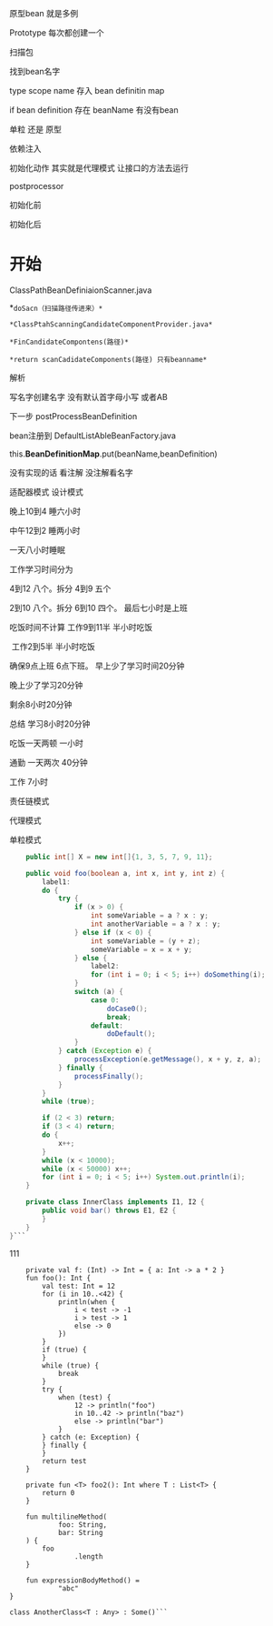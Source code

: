 原型bean 就是多例

Prototype 每次都创建一个

扫描包

找到bean名字

type scope name 存入 bean definitin map

if bean definition 存在 beanName  有没有bean

单粒 还是 原型 

依赖注入

初始化动作 其实就是代理模式 让接口的方法去运行

postprocessor

初始化前

初始化后

# 开始

ClassPathBeanDefiniaionScanner.java 

*`doSacn（扫描路径传进来）*`

`*ClassPtahScanningCandidateComponentProvider.java*`

`*FinCandidateCompontens(路径)*`

`*return scanCadidateComponents(路径) 只有beanname*` 

解析

写名字创建名字 没有默认首字母小写 或者AB

下一步 postProcessBeanDefinition



bean注册到 DefaultListAbleBeanFactory.java

this.**BeanDefinitionMap**.put(beanName,beanDefinition)







没有实现的话 看注解 没注解看名字

适配器模式 设计模式

晚上10到4 睡六小时

中午12到2 睡两小时

一天八小时睡眠

工作学习时间分为

4到12 八个。拆分 4到9 五个 

2到10 八个。拆分 6到10 四个。  最后七小时是上班

吃饭时间不计算 工作9到11半 半小时吃饭

​							工作2到5半 半小时吃饭

确保9点上班 6点下班。  早上少了学习时间20分钟

晚上少了学习20分钟

剩余8小时20分钟

总结 学习8小时20分钟

吃饭一天两顿 一小时

通勤 一天两次 40分钟

工作 7小时

责任链模式

代理模式

单粒模式

```java
    public int[] X = new int[]{1, 3, 5, 7, 9, 11};

    public void foo(boolean a, int x, int y, int z) {
        label1:
        do {
            try {
                if (x > 0) {
                    int someVariable = a ? x : y;
                    int anotherVariable = a ? x : y;
                } else if (x < 0) {
                    int someVariable = (y + z);
                    someVariable = x = x + y;
                } else {
                    label2:
                    for (int i = 0; i < 5; i++) doSomething(i);
                }
                switch (a) {
                    case 0:
                        doCase0();
                        break;
                    default:
                        doDefault();
                }
            } catch (Exception e) {
                processException(e.getMessage(), x + y, z, a);
            } finally {
                processFinally();
            }
        }
        while (true);

        if (2 < 3) return;
        if (3 < 4) return;
        do {
            x++;
        }
        while (x < 10000);
        while (x < 50000) x++;
        for (int i = 0; i < 5; i++) System.out.println(i);
    }

    private class InnerClass implements I1, I2 {
        public void bar() throws E1, E2 {
        }
    }
}```

```

111

```open class Some {
    private val f: (Int) -> Int = { a: Int -> a * 2 }
    fun foo(): Int {
        val test: Int = 12
        for (i in 10..<42) {
            println(when {
                i < test -> -1
                i > test -> 1
                else -> 0
            })
        }
        if (true) {
        }
        while (true) {
            break
        }
        try {
            when (test) {
                12 -> println("foo")
                in 10..42 -> println("baz")
                else -> println("bar")
            }
        } catch (e: Exception) {
        } finally {
        }
        return test
    }

    private fun <T> foo2(): Int where T : List<T> {
        return 0
    }

    fun multilineMethod(
            foo: String,
            bar: String
    ) {
        foo
                .length
    }

    fun expressionBodyMethod() =
            "abc"
}

class AnotherClass<T : Any> : Some()```
